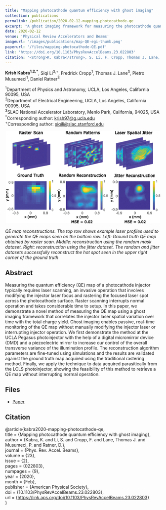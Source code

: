 ```yaml
---
title: "Mapping photocathode quantum efficiency with ghost imaging"
collection: publications
permalink: /publication/2020-02-12-mapping-photocathode-qe
excerpt: "A ghost imaging framework for measuring the photocathode quantum efficiency map."
date: 2020-02-12
venue: 'Physical Review Accelerators and Beams'
imageurl: '/images/publications/map-QE-egi-thumb.png'
paperurl: '/files/mapping-photocathode-QE.pdf'
link: 'https://doi.org/10.1103/PhysRevAccelBeams.23.022803'
citation: '<strong>K. Kabra</strong>, S. Li, F. Cropp, Thomas J. Lane, P. Musumeci, and D. Ratner (2020). &quot;Mapping photocathode quantum efficiency with ghost imaging.&quot; <i>Phys. Rev. Accel. Beams, 23</i>, 022803. doi:10.1103/PhysRevAccelBeams.23.022803'
---
```


<strong>Krish Kabra<sup>1,2,*</sup></strong>, Siqi Li<sup>3,+</sup>, Fredrick Cropp<sup>1</sup>, Thomas J. Lane<sup>3</sup>, Pietro Musumeci<sup>1</sup>, Daniel Ratner<sup>3</sup>

<sup>1</sup>Department of Physics and Astronomy, UCLA, Los Angeles, California 90095, USA<br>
<sup>2</sup>Department of Electrical Engineering, UCLA, Los Angeles, California 90095, USA<br>
<sup>3</sup>SLAC National Accelerator Laboratory, Menlo Park, California, 94025, USA<br>
<sup>*</sup>Corresponding author: krish97@g.ucla.edu<br>
<sup>+</sup>Corresponding author: siqili@slac.stanford.edu

<center><img src = '/images/publications/map-QE-egi-thumb.png'></center>

<i>QE map reconstructions. The top row shows example laser profiles used to generate the QE maps seen on the bottom row. 
Left: Ground truth QE map obtained by raster scan. Middle: reconstruction using the random mask dataset. 
Right: reconstruction using the jitter dataset. The random and jitter datasets successfully reconstruct the hot spot seen 
in the upper right corner of the ground truth</i>

## Abstract
Measuring the quantum efficiency (QE) map of a photocathode injector typically requires laser scanning, an invasive operation that involves 
modifying the injector laser focus and rastering the focused laser spot across the photocathode surface. Raster scanning interrupts normal 
operation and takes considerable time to setup. In this paper, we demonstrate a novel method of measuring the QE map using a ghost imaging 
framework that correlates the injector laser spatial variation over time with the total charge yield. Ghost imaging enables passive, real-time
monitoring of the QE map without manually modifying the injector laser or interrupting injector operation. We first demonstrate the method at 
the UCLA Pegasus photoinjector with the help of a digital micromirror device (DMD) and a piezoelectric mirror to increase our control of the 
overall transverse variance of the illumination profile. The reconstruction algorithm parameters are fine-tuned using simulations and the results
are validated against the ground truth map acquired using the traditional rastering method. Finally, we apply the technique to data acquired 
parasitically from the LCLS photoinjector, showing the feasibility of this method to retrieve a QE map without interrupting normal operation.

## Files
- [Paper](/files/mapping-photocathode-QE.pdf)

## Citation
@article{kabra2020-mapping-photocathode-qe,<br>
  title = {Mapping photocathode quantum efficiency with ghost imaging},<br>
  author = {Kabra, K. and Li, S. and Cropp, F. and Lane, Thomas J. and Musumeci, P. and Ratner, D.},<br>
  journal = {Phys. Rev. Accel. Beams},<br>
  volume = {23},<br>
  issue = {2},<br>
  pages = {022803},<br>
  numpages = {9},<br>
  year = {2020},<br>
  month = {Feb},<br>
  publisher = {American Physical Society},<br>
  doi = {10.1103/PhysRevAccelBeams.23.022803},<br>
  url = {https://link.aps.org/doi/10.1103/PhysRevAccelBeams.23.022803}<br>
}


